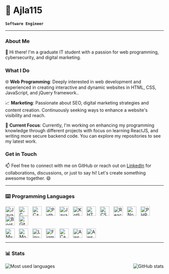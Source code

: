 # 🦋 Ajla115

**`Software Engineer`**

---

### About Me

👋 Hi there! I'm a graduate IT student with a passion for web programming, cybersecurity, and digital marketing.

### What I Do

<!-- <img align="right" alt="Coding" width="400" src="https://raw.githubusercontent.com/devSouvik/devSouvik/master/gif3.gif">-->

🌐 **Web Programming**: Deeply interested in web development and experienced in creating interactive and dynamic websites in HTML, CSS, JavaScript, and jQuery framework..

📈 **Marketing**: Passionate about SEO, digital marketing strategies and content creation. Continuously seeking ways to enhance a website's visibility and reach.

🌟 **Current Focus**: Currently, I'm working on enhancing my programming knowledge through different projects with focus on learning ReactJS, and writing more secure backend code. You can explore my repositories to see my latest work.

### Get in Touch

📫 Feel free to connect with me on GitHub or reach out on [LinkedIn](https://www.linkedin.com/in/ajla-korman-2861841b3/) for collaborations, discussions, or just to say hi! Let's create something awesome together. 😄

---

### ⌨️ Programming Languages

<img align="left" alt="Java" width="30px" style="padding-right:10px;" src="https://cdn.jsdelivr.net/gh/devicons/devicon/icons/java/java-original.svg"/>
<img align="left" alt="C" width="30px" style="padding-right:10px;" src="https://cdn.jsdelivr.net/gh/devicons/devicon/icons/c/c-original.svg"/>
<img align="left" alt="C++" width="30px" style="padding-right:10px;" src="https://cdn.jsdelivr.net/gh/devicons/devicon/icons/cplusplus/cplusplus-line.svg"/>
<img align="left" alt="Python" width="30px" style="padding-right:10px;" src="https://cdn.jsdelivr.net/gh/devicons/devicon/icons/python/python-plain.svg"/>
<img align="left" alt="JavaScript" width="30px" style="padding-right:10px;" src="https://cdn.jsdelivr.net/gh/devicons/devicon/icons/javascript/javascript-plain.svg"/>
<img align="left" alt="Kotlin" width="30px" style="padding-right:10px;" src="https://cdn.jsdelivr.net/gh/devicons/devicon/icons/kotlin/kotlin-original.svg"/>
<img align="left" alt="HTML" width="30px" style="padding-right:10px;" src="https://cdn.jsdelivr.net/gh/devicons/devicon/icons/html5/html5-plain.svg"/>
<img align="left" alt="CSS" width="30px" style="padding-right:10px;" src="https://cdn.jsdelivr.net/gh/devicons/devicon/icons/css3/css3-plain.svg"/>
<img align="left" alt="React" width="30px" style="padding-right:10px;" src="https://cdn.jsdelivr.net/gh/devicons/devicon/icons/react/react-original.svg"/>
<img align="left" alt="NodeJS" width="30px" style="padding-right:10px;" src="https://cdn.jsdelivr.net/gh/devicons/devicon/icons/nodejs/nodejs-original.svg"/>
<img align="left" alt="PHP" width="30px" style="padding-right:10px;" src="https://cdn.jsdelivr.net/gh/devicons/devicon/icons/php/php-original.svg"/>
<img align="left" alt="Bootstrap" width="30px" style="padding-right:10px;" src="https://cdn.jsdelivr.net/gh/devicons/devicon/icons/bootstrap/bootstrap-original.svg"/>
<img align="left" alt="Git" width="30px" style="padding-right:10px;" src="https://cdn.jsdelivr.net/gh/devicons/devicon/icons/git/git-original.svg"/>
<br clear="left"/> 
<img align="left" alt="MySQL" width="30px" style="padding-right:10px; margin-top: 10px;" src="https://cdn.jsdelivr.net/gh/devicons/devicon/icons/mysql/mysql-original.svg"/>
<img align="left" alt="MongoDB" width="30px" style="padding-right:10px; margin-top: 10px;" src="https://cdn.jsdelivr.net/gh/devicons/devicon/icons/mongodb/mongodb-original.svg"/>
<img align="left" alt="Linux" width="30px" style="padding-right:10px; margin-top: 10px;" src="https://cdn.jsdelivr.net/gh/devicons/devicon/icons/linux/linux-original.svg"/>
<img align="left" alt="Figma" width="30px" style="padding-right:10px; margin-top: 10px;" src="https://cdn.jsdelivr.net/gh/devicons/devicon/icons/figma/figma-original.svg"/>
<img align="left" alt="Canva" width="30px" style="padding-right:10px; margin-top: 10px;" src="https://cdn.jsdelivr.net/gh/devicons/devicon/icons/canva/canva-original.svg"/>
<img align="left" alt="Aws" width="30px" style="padding-right:10px; margin-top: 10px;" src="https://cdn.jsdelivr.net/gh/devicons/devicon@latest/icons/amazonwebservices/amazonwebservices-original-wordmark.svg" />
<img align="left" alt="Aws" width="30px" style="padding-right:10px; margin-top: 10px;" src="https://cdn.jsdelivr.net/gh/devicons/devicon@latest/icons/solidity/solidity-original.svg" />        
<br clear="left"/> 

---

### 📊 Stats

<div style="display: flex; flex-direction: row; justify-content: space-between;">

  <img src="https://github-readme-stats.vercel.app/api/top-langs/?username=ajla115&theme=cobalt&layout=compact" alt="Most used languages" />

  <img src="https://github-readme-stats.vercel.app/api?username=ajla115&show_icons=true&theme=cobalt" alt="GitHub stats" />

</div>

